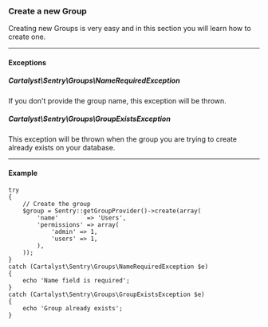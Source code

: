 ### Create a new Group

Creating new Groups is very easy and in this section you will learn how to
create one.

----------

#### Exceptions

##### Cartalyst\Sentry\Groups\NameRequiredException

If you don't provide the group name, this exception will be thrown.

##### Cartalyst\Sentry\Groups\GroupExistsException

This exception will be thrown when the group you are trying to create already
exists on your database.

----------

#### Example

	try
	{
		// Create the group
		$group = Sentry::getGroupProvider()->create(array(
			'name'        => 'Users',
			'permissions' => array(
				'admin' => 1,
				'users' => 1,
			),
		));
	}
	catch (Cartalyst\Sentry\Groups\NameRequiredException $e)
	{
		echo 'Name field is required';
	}
	catch (Cartalyst\Sentry\Groups\GroupExistsException $e)
	{
		echo 'Group already exists';
	}
